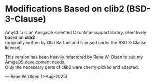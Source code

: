 # Modifications Based on clib2 (BSD-3-Clause)

AmyCLib is an AmigaOS-oriented C runtime support library, selectively based on **clib2**  
(originally written by Olaf Barthel and licensed under the BSD 3-Clause license).

This version has been heavily refactored by Rene W. Olsen to suit my AmigaOS development needs.  
Only the necessary parts of clib2 were cherry-picked and adapted.

— Rene W. Olsen (1-Aug-2025)
